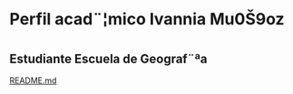 # Perfil acad¨¦mico Ivannia Mu0Š9oz

## Estudiante Escuela de Geograf¨ªa

[README.md](https://github.com/IvMuSa/READ.me/files/8525502/README.md)
